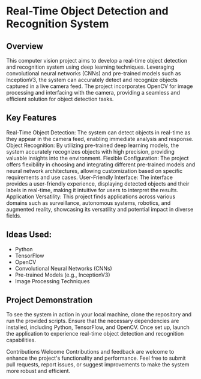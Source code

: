 
# Real-Time Object Detection and Recognition System

 ## Overview
This computer vision project aims to develop a real-time object detection and recognition system using deep learning techniques. Leveraging convolutional neural networks (CNNs) and pre-trained models such as InceptionV3, the system can accurately detect and recognize objects captured in a live camera feed. The project incorporates OpenCV for image processing and interfacing with the camera, providing a seamless and efficient solution for object detection tasks.

## Key Features
Real-Time Object Detection: The system can detect objects in real-time as they appear in the camera feed, enabling immediate analysis and response.
Object Recognition: By utilizing pre-trained deep learning models, the system accurately recognizes objects with high precision, providing valuable insights into the environment.
Flexible Configuration: The project offers flexibility in choosing and integrating different pre-trained models and neural network architectures, allowing customization based on specific requirements and use cases.
User-Friendly Interface: The interface provides a user-friendly experience, displaying detected objects and their labels in real-time, making it intuitive for users to interpret the results.
Application Versatility: This project finds applications across various domains such as surveillance, autonomous systems, robotics, and augmented reality, showcasing its versatility and potential impact in diverse fields.

## Ideas Used:
* Python
* TensorFlow
* OpenCV
* Convolutional Neural Networks (CNNs)
* Pre-trained Models (e.g., InceptionV3)
* Image Processing Techniques

## Project Demonstration
To see the system in action in your local machine, clone the repository and run the provided scripts. Ensure that the necessary dependencies are installed, including Python, TensorFlow, and OpenCV. Once set up, launch the application to experience real-time object detection and recognition capabilities.

Contributions Welcome
Contributions and feedback are welcome to enhance the project's functionality and performance. Feel free to submit pull requests, report issues, or suggest improvements to make the system more robust and efficient.




